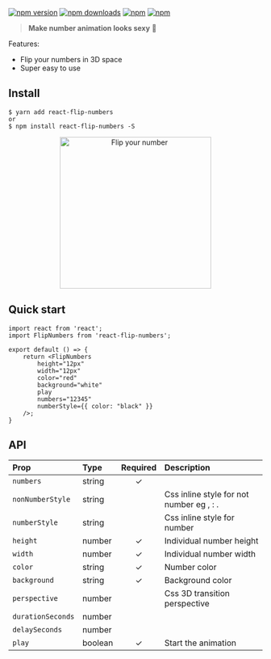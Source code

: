 [![npm version](https://img.shields.io/npm/v/react-flip-numbers.svg?style=flat-square)](https://www.npmjs.com/package/react-flip-numbers)
[![npm downloads](https://img.shields.io/npm/dm/react-flip-numbers.svg?style=flat-square)](https://www.npmjs.com/package/react-flip-numbers)
[![npm](https://img.shields.io/npm/dt/react-flip-numbers.svg?style=flat-square)](https://www.npmjs.com/package/react-flip-numbers)
[![npm](https://img.shields.io/npm/l/react-flip-numbers.svg?style=flat-square)](https://www.npmjs.com/package/react-flip-numbers)

> **Make number animation looks sexy** :clap:

Features:

* Flip your numbers in 3D space
* Super easy to use

## Install

    $ yarn add react-flip-numbers
    or
    $ npm install react-flip-numbers -S

<p align="center">
    <img width="300" src="https://raw.githubusercontent.com/bluebill1049/react-flip-numbers/master/flip-ya-numbers.gif" alt="Flip your number" />
</p>

## Quick start

    import react from 'react';
    import FlipNumbers from 'react-flip-numbers';

    export default () => {
        return <FlipNumbers
            height="12px"
            width="12px"
            color="red"
            background="white"
            play
            numbers="12345"
            numberStyle={{ color: "black" }}
        />;
    }

## API

| Prop              | Type    | Required | Description                              |
| :---------------- | :------ | :------: | :--------------------------------------- |
| `numbers`         | string  |    ✓     |                                          |
| `nonNumberStyle`  | string  |          | Css inline style for not number eg , : . |
| `numberStyle`     | string  |          | Css inline style for number              |
| `height`          | number  |    ✓     | Individual number height                 |
| `width`           | number  |    ✓     | Individual number width                  |
| `color`           | string  |    ✓     | Number color                             |
| `background`      | string  |    ✓     | Background color                         |
| `perspective`     | number  |          | Css 3D transition perspective            |
| `durationSeconds` | number  |          |                                          |
| `delaySeconds`    | number  |          |                                          |
| `play`            | boolean |    ✓     | Start the animation                      |
